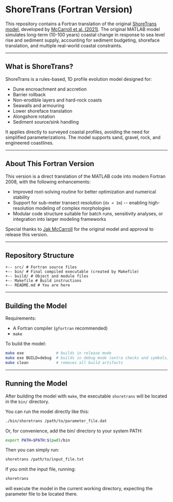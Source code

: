# ShoreTrans (Fortran Version)

This repository contains a Fortran translation of the original [ShoreTrans model](https://github.com/jakmccarroll/ShoreTrans), developed by [McCarroll et al. (2021)](https://doi.org/10.1016/j.margeo.2021.106466). The original MATLAB model simulates long-term (10-100 years) coastal change in response to sea level rise and sediment supply, accounting for sediment budgeting, shoreface translation, and multiple real-world coastal constraints.

---

## What is ShoreTrans?

ShoreTrans is a rules-based, 1D profile evolution model designed for:

- Dune encroachment and accretion
- Barrier rollback
- Non-erodible layers and hard-rock coasts
- Seawalls and armouring
- Lower shoreface translation
- Alongshore rotation
- Sediment source/sink handling

It applies directly to surveyed coastal profiles, avoiding the need for simplified parameterizations. The model supports sand, gravel, rock, and engineered coastlines.

---

## About This Fortran Version

This version is a direct translation of the MATLAB code into modern Fortran 2008, with the following enhancements:

- Improved root-solving routine for better optimization and numerical stability
- Support for sub-meter transect resolution (`dx < 1m`) -- enabling high-resolution modeling of complex morphologies
- Modular code structure suitable for batch runs, sensitivity analyses, or integration into larger modeling frameworks


Special thanks to [Jak McCarroll](mailto:jak.mccarroll@unimelb.edu.au) for the original model and approval to release this version.

---

## Repository Structure

    +-- src/ # Fortran source files 
    +-- bin/ # Final compiled executable (created by Makefile) 
    +-- build/ # Object and module files 
    +-- Makefile # Build instructions 
    +-- README.md # You are here


---

## Building the Model

Requirements:
- A Fortran compiler (`gfortran` recommended)
- `make`

To build the model:

```bash
make exe              # builds in release mode
make exe BUILD=debug  # builds in debug mode (extra checks and symbols)
make clean            # removes all build artifacts
```

---

## Running the Model

After building the model with `make`, the executable `shoretrans` will be located in the `bin/` directory.

You can run the model directly like this:

```bash
./bin/shoretrans /path/to/parameter_file.dat
```

Or, for convenience, add the bin/ directory to your system PATH:

```bash
export PATH=$PATH:$(pwd)/bin
```

Then you can simply run:
```bash
shoretrans /path/to/input_file.txt
```

If you omit the input file, running:

```bash
shoretrans
```

will execute the model in the current working directory, expecting the parameter file to be located there. 

